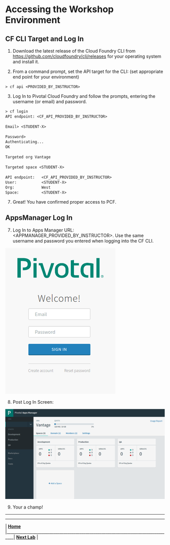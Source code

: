 [login]: img/login.png "PCF Login"
[appManagerHome]: img/appManagerHome.png "AppManager Home"

# Accessing the Workshop Environment

## CF CLI Target and Log In

1. Download the latest release of the Cloud Foundry CLI from https://github.com/cloudfoundry/cli/releases for your operating system and install it.

2. From a command prompt, set the API target for the CLI: (set appropriate end point for your environment)
```
> cf api <PROVIDED_BY_INSTRUCTOR>
```
3. Log In to Pivotal Cloud Foundry and follow the prompts, entering the username (or email) and password.
```
> cf login
API endpoint: <CF_API_PROVIDED_BY_INSTRUCTOR>

Email> <STUDENT-X>

Password>
Authenticating...
OK

Targeted org Vantage

Targeted space <STUDENT-X>

API endpoint:   <CF_API_PROVIDED_BY_INSTRUCTOR>
User:           <STUDENT-X>
Org:            West
Space:          <STUDENT-X>
```
7. Great! You have confirmed proper access to PCF.

## AppsManager Log In

7. Log In to Apps Manager URL: <APPMANAGER_PROVIDED_BY_INSTRUCTOR>. Use the same username and password you entered when logging into the CF CLI.

![alt text][login]

8. Post Log In Screen:

![alt text][appManagerHome]

9. Your a champ!


___

___
| **[Home](../../README.md)** |__________________________________________________________________________________| **[Next Lab](../Lab-01/README.md)** |
